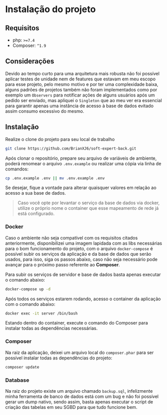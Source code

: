 # Instalação do projeto

## Requisitos

- php: `>=7.4`
- Composer: `^1.9`

## Considerações

Devido ao tempo curto para uma arquitetura mais robusta não foi possível aplicar testes de unidade nem de features que estavam em meu escopo para esse projeto, pelo mesmo motivo e por ter uma complexidade baixa,  alguns padrões de projetos também não foram implementados como por exemplo um `Observers` para notificar ações de alguns usuários após um pedido ser enviado, mas apliquei o `Singleton` que ao meu ver era essencial para garantir apenas uma instância de acesso à base de dados evitado assim consumo excessivo do mesmo.

## Instalação

Realize o clone do projeto para seu local de trabalho

```bash
git clone https://github.com/BrianXJ6/soft-expert-back.git
```

Após clonar o repositório, prepare seu arquivo de variáveis de ambiente, poderá renomear o arquivo `.env.example` ou realizar uma cópia via linha de comandos:

```bash
cp .env.example .env || mv .env.example .env
```

Se desejar, fique a vontade para alterar quaisquer valores em relação ao acesso a sua base de dados.
> Caso você opte por levantar o serviço da base de dados via docker, utilize o próprio nome o container que esse mapeamento de rede já está configurado.
>
### Docker

Caso o ambiente não seja compatível com os requisitos citados anteriormente, disponibilizei uma imagem lapidada com as libs necessárias para o bom funcionamento do projeto, com o arquivo `docker-compose` é possível subir os serviços da aplicação e da base de dados que serão usados, para isso, siga os passos abaixo, caso não seja necessário pode avançar para o próximo passo referente ao **Composer**.

Para subir os serviços de servidor e base de dados basta apenas executar o comando abaixo:

```bash
docker-compose up -d
```

Após todos os serviços estarem rodando, acesso o container da aplicação com o comando abaixo:

```bash
docker exec -it server /bin/bash
```

Estando dentro do container, execute o comando do Composer para instalar todas as dependências necessárias.

### Composer

Na raiz da aplicação, deixei um arquivo local do `composer.phar` para ser possível instalar todas as dependências do projeto:

```bash
composer update
```

### Database

Na raiz do projeto existe um arquivo chamado `backup.sql`, infelizmente minha ferramenta de banco de dados está com um bug e não foi possível gerar um dump nativo, sendo assim, basta apenas executar o script de criação das tabelas em seu SGBD para que tudo funcione bem.
